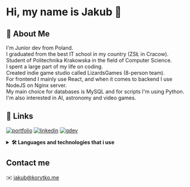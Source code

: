
# Hi, my name is Jakub 👋

## 🚀 About Me
I'm Junior dev from Poland.  
I graduated from the best IT school in my country (ZSŁ in Cracow).  
Student of Politechnika Krakowska in the field of Computer Science.  
I spent a large part of my life on coding.  
Created indie game studio called LizardsGames (8-person team).  
For frontend I mainly use React, and when it comes to backend I use NodeJS on Nginx server.  
My main choice for databases is MySQL and for scripts I'm using Python.  
I'm also interested in AI, astronomy and video games.  

## 🔗 Links
[![portfolio](https://img.shields.io/badge/my_portfolio-ffd700?style=for-the-badge&logo=ko-fi&logoColor=black)](https://korytko.dev)
[![linkedin](https://img.shields.io/badge/linkedin-0A66C2?style=for-the-badge&logo=linkedin&logoColor=white)](https://www.linkedin.com/in/jakub-korytko/)
[![gdev](https://img.shields.io/badge/google%20developer-0F9D58?style=for-the-badge&logo=google&logoColor=white)](https://g.dev/korytko)

<details>
  
  <summary><b>🛠 Languages and technologies that i use</b></summary>
  <br />
  
<hr />
  
![HTML5](https://korytko.dev/static/github_icons/html5.png)
![CSS3](https://korytko.dev/static/github_icons/css3.png)
![JavaScript](https://korytko.dev/static/github_icons/javascript.png)
![PHP](https://korytko.dev/static/github_icons/php.png)
![MySQL](https://korytko.dev/static/github_icons/mysql.png)
![NodeJS](https://korytko.dev/static/github_icons/nodedotjs.png)
![Handlebars](https://korytko.dev/static/github_icons/handlebarsdotjs.png)
![JQuery](https://korytko.dev/static/github_icons/jquery.png)
![React](https://korytko.dev/static/github_icons/react.png)
![Python](https://korytko.dev/static/github_icons/python.png)
![Linux](https://korytko.dev/static/github_icons/linux.png)
![Bootstrap](https://korytko.dev/static/github_icons/bootstrap.png)
![Git](https://korytko.dev/static/github_icons/git.png)
![Sass](https://korytko.dev/static/github_icons/sass.png)
![TypeScript](https://korytko.dev/static/github_icons/typescript.png)
![Nginx](https://korytko.dev/static/github_icons/nginx.png)
![C#](https://korytko.dev/static/github_icons/csharp.png)
![Laravel](https://korytko.dev/static/github_icons/laravel.png)
![Docker](https://korytko.dev/static/github_icons/docker.png)
![Dotnet](https://korytko.dev/static/github_icons/dotnet.png)

<hr />
 
 </details>


## Contact me

✉️ jakub@korytko.me
